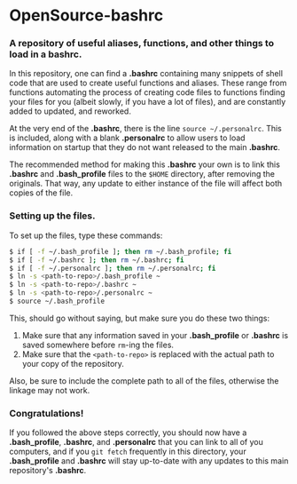 # OpenSource-bashrc
### A repository of useful aliases, functions, and other things to load in a bashrc.

In this repository, one can find a **.bashrc** containing many snippets
of shell code that are used to create useful functions and aliases.
These range from functions automating the process of creating code files
to functions finding your files for you (albeit slowly, if you have a
lot of files), and are constantly added to updated, and reworked.

At the very end of the **.bashrc**, there is the line `source ~/.personalrc`.
This is included, along with a blank **.personalrc** to allow users to
load information on startup that they do not want released to the main **.bashrc**.

The recommended method for making this **.bashrc** your own is to link this **.bashrc**
and **.bash_profile** files to the `$HOME` directory, after removing the originals. That way,
any update to either instance of the file will affect both copies of the file.

### Setting up the files.

To set up the files, type these commands:

```bash
$ if [ -f ~/.bash_profile ]; then rm ~/.bash_profile; fi
$ if [ -f ~/.bashrc ]; then rm ~/.bashrc; fi
$ if [ -f ~/.personalrc ]; then rm ~/.personalrc; fi
$ ln -s <path-to-repo>/.bash_profile ~
$ ln -s <path-to-repo>/.bashrc ~
$ ln -s <path-to-repo>/.personalrc ~
$ source ~/.bash_profile
```

This, should go without saying, but make sure you do these two things:
1. Make sure that any information saved in your **.bash_profile** or **.bashrc**
is saved somewhere before `rm`-ing the files.
2. Make sure that the `<path-to-repo>` is replaced with the actual path
to your copy of the repository.

Also, be sure to include the complete path to all of the files, otherwise the
linkage may not work.

### Congratulations!

If you followed the above steps correctly, you should now have a **.bash_profile**,
**.bashrc**, and **.personalrc** that you can link to all of you computers, and if you `git fetch`
frequently in this directory, your **.bash_profile** and **.bashrc** will stay
up-to-date with any updates to this main repository's **.bashrc**.
